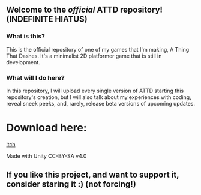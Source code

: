 ## Welcome to the *official* ATTD repository! (INDEFINITE HIATUS)
### What is this?
This is the official repository of one of my games that I'm making, A Thing That Dashes. It's a minimalist 2D platformer game that is still in development.
### What will I do here?
In this repository, I will upload every single version of ATTD starting this repository's creation, but I will also talk about my experiences with coding, reveal sneek peeks, and, rarely, release beta versions of upcoming updates.
# Download here:
[itch](https://quantdev.itch.io/attd)


Made with Unity
CC-BY-SA v4.0

## If you like this project, and want to support it, consider staring it :) (not forcing!)
